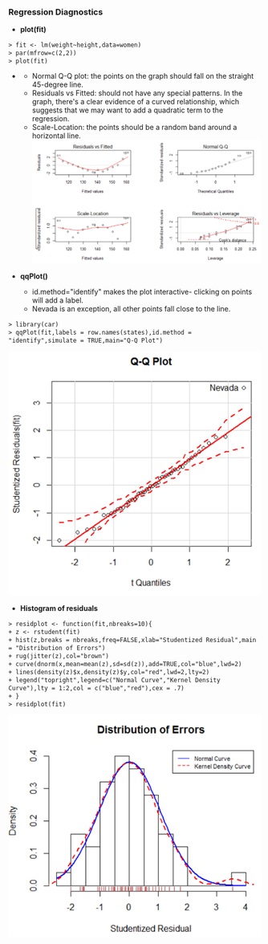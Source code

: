 ### Regression Diagnostics

* **plot\(fit\)**

```
> fit <- lm(weight~height,data=women)
> par(mfrow=c(2,2))
> plot(fit)
```

* * Normal Q-Q plot: the points on the graph should fall on the straight 45-degree line.
  * Residuals vs Fitted: should not have any special patterns. In the graph, there's a clear evidence of a curved relationship, which suggests that we may want to add a quadratic term to the regression.
  * Scale-Location: the points should be a random band around a horizontal line.![](/ch7-regression/plotfit.PNG)
* **qqPlot\(\)**

  * id.method="identify" makes the plot interactive- clicking on points will add a label.
  * Nevada is an exception, all other points fall close to the line.

```
> library(car)
> qqPlot(fit,labels = row.names(states),id.method = "identify",simulate = TRUE,main="Q-Q Plot")
```

![](/ch7-regression/qqPlot.PNG)

* **Histogram of residuals**

```
> residplot <- function(fit,nbreaks=10){
+ z <- rstudent(fit)
+ hist(z,breaks = nbreaks,freq=FALSE,xlab="Studentized Residual",main = "Distribution of Errors")
+ rug(jitter(z),col="brown")
+ curve(dnorm(x,mean=mean(z),sd=sd(z)),add=TRUE,col="blue",lwd=2)
+ lines(density(z)$x,density(z)$y,col="red",lwd=2,lty=2)
+ legend("topright",legend=c("Normal Curve","Kernel Density Curve"),lty = 1:2,col = c("blue","red"),cex = .7)
+ }
> residplot(fit)
```

![](/ch7-regression/residualplot.PNG)

